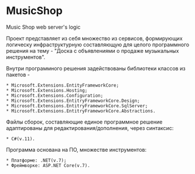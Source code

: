 # MusicShop
Music Shop web server's logic

Проект представляет из себя множество из сервисов, формирующих логическу инфраструктурную составляющую для целого программного решения на тему - "Доска с объявлениями о продаже музыкальных инструментов".

Внутри программного решения задействованы библиотеки классов из пакетов -

    * Microsoft.Extensions.EntityFrameworkCore;
    * Microsoft.Extensions.Hosting;
    * Microsoft.Extensions.Configuration;
    * Microsoft.Extensions.EntitryFrameworkCore.Design;
    * Microsoft.Extensions.EntitryFrameworkCore.SqlServer;
    * Microsoft.Extensions.EntitryFrameworkCore.Abstractions.

Файлы сборок, составляющие единое программное решение адаптированы для редактирования/дополнения, через синтаксис:

    * C#(v.11).

Программа основана на ПО, множестве инструментов: 

    * Платформе: .NET(v.7); 
    * Фреймворке: ASP.NET Core(v.7).


